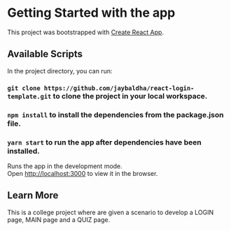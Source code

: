 # Getting Started with the app

This project was bootstrapped with [Create React App](https://github.com/facebook/create-react-app).

## Available Scripts

In the project directory, you can run:

### `git clone https://github.com/jaybaldha/react-login-template.git` to clone the project in your local workspace.

### `npm install` to install the dependencies from the package.json file.

### `yarn start` to run the app after dependencies have been installed.

Runs the app in the development mode.\
Open [http://localhost:3000](http://localhost:3000) to view it in the browser.

## Learn More

This is a college project where are given a scenario to develop a LOGIN page, MAIN page and a QUIZ page.














